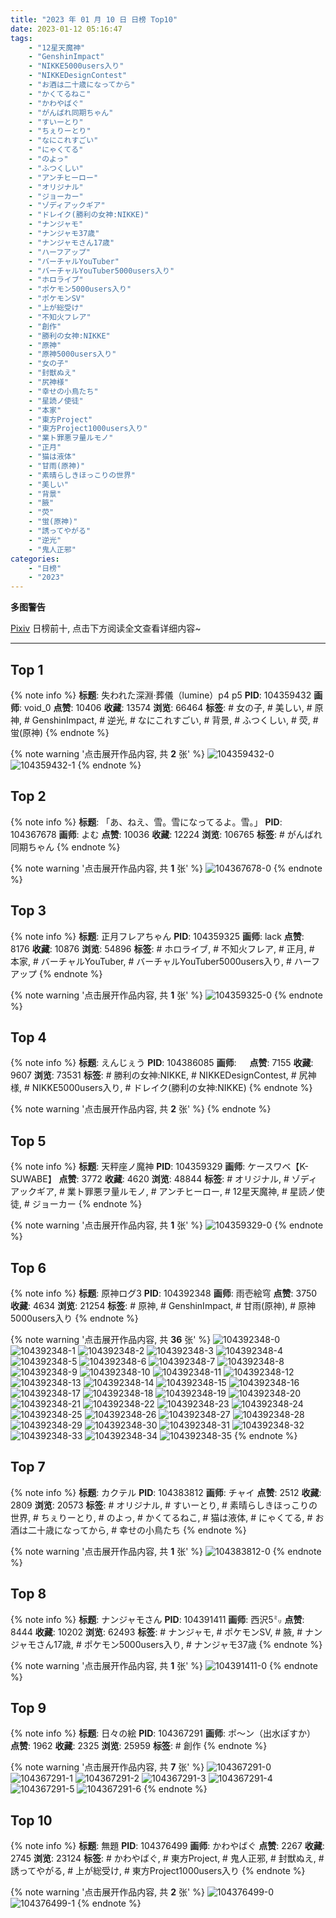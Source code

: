 ```yaml
---
title: "2023 年 01 月 10 日 日榜 Top10"
date: 2023-01-12 05:16:47
tags:
    - "12星天魔神"
    - "GenshinImpact"
    - "NIKKE5000users入り"
    - "NIKKEDesignContest"
    - "お酒は二十歳になってから"
    - "かくてるねこ"
    - "かわやばぐ"
    - "がんばれ同期ちゃん"
    - "すいーとり"
    - "ちぇりーとり"
    - "なにこれすごい"
    - "にゃくてる"
    - "のよっ"
    - "ふつくしい"
    - "アンチヒーロー"
    - "オリジナル"
    - "ジョーカー"
    - "ゾディアックギア"
    - "ドレイク(勝利の女神:NIKKE)"
    - "ナンジャモ"
    - "ナンジャモ37歳"
    - "ナンジャモさん17歳"
    - "ハーフアップ"
    - "バーチャルYouTuber"
    - "バーチャルYouTuber5000users入り"
    - "ホロライブ"
    - "ポケモン5000users入り"
    - "ポケモンSV"
    - "上が総受け"
    - "不知火フレア"
    - "創作"
    - "勝利の女神:NIKKE"
    - "原神"
    - "原神5000users入り"
    - "女の子"
    - "封獣ぬえ"
    - "尻神様"
    - "幸せの小鳥たち"
    - "星読ノ使徒"
    - "本家"
    - "東方Project"
    - "東方Project1000users入り"
    - "業ト罪悪ヲ量ルモノ"
    - "正月"
    - "猫は液体"
    - "甘雨(原神)"
    - "素晴らしきほっこりの世界"
    - "美しい"
    - "背景"
    - "腋"
    - "荧"
    - "蛍(原神)"
    - "誘ってやがる"
    - "逆光"
    - "鬼人正邪"
categories:
    - "日榜"
    - "2023"
---
```


<i class="fa fa-triangle-exclamation"></i>**多图警告**<i class="fa fa-triangle-exclamation"></i>

[Pixiv](https://www.pixiv.net/) 日榜前十, 点击下方阅读全文查看详细内容~

<!-- more -->

---

## Top 1

{% note info %}
**标题**: 失われた深淵·葬儀（lumine）p4 p5
**PID**: 104359432 **画师**: void_0
**点赞**: 10406 **收藏**: 13574 **浏览**: 66464
**标签**: # 女の子, # 美しい, # 原神, # GenshinImpact, # 逆光, # なにこれすごい, # 背景, # ふつくしい, # 荧, # 蛍(原神)
{% endnote %}

{% note warning '点击展开作品内容, 共 **2** 张' %}
![104359432-0](https://i.pixiv.re/img-original/img/2023/01/09/00/00/59/104359432_p0.jpg)
![104359432-1](https://i.pixiv.re/img-original/img/2023/01/09/00/00/59/104359432_p1.jpg)
{% endnote %}

## Top 2

{% note info %}
**标题**: 「あ、ねえ、雪。雪になってるよ。雪。」
**PID**: 104367678 **画师**: よむ
**点赞**: 10036 **收藏**: 12224 **浏览**: 106765
**标签**: # がんばれ同期ちゃん
{% endnote %}

{% note warning '点击展开作品内容, 共 **1** 张' %}
![104367678-0](https://i.pixiv.re/img-original/img/2023/01/09/08/04/19/104367678_p0.png)
{% endnote %}

## Top 3

{% note info %}
**标题**: 正月フレアちゃん
**PID**: 104359325 **画师**: lack
**点赞**: 8176 **收藏**: 10876 **浏览**: 54896
**标签**: # ホロライブ, # 不知火フレア, # 正月, # 本家, # バーチャルYouTuber, # バーチャルYouTuber5000users入り, # ハーフアップ
{% endnote %}

{% note warning '点击展开作品内容, 共 **1** 张' %}
![104359325-0](https://i.pixiv.re/img-original/img/2023/01/09/00/00/29/104359325_p0.png)
{% endnote %}

## Top 4

{% note info %}
**标题**: えんじぇう
**PID**: 104386085 **画师**: ㅤ
**点赞**: 7155 **收藏**: 9607 **浏览**: 73531
**标签**: # 勝利の女神:NIKKE, # NIKKEDesignContest, # 尻神様, # NIKKE5000users入り, # ドレイク(勝利の女神:NIKKE)
{% endnote %}

{% note warning '点击展开作品内容, 共 **2** 张' %}
{% endnote %}

## Top 5

{% note info %}
**标题**: 天秤座ノ魔神
**PID**: 104359329 **画师**: ケースワベ【K-SUWABE】
**点赞**: 3772 **收藏**: 4620 **浏览**: 48844
**标签**: # オリジナル, # ゾディアックギア, # 業ト罪悪ヲ量ルモノ, # アンチヒーロー, # 12星天魔神, # 星読ノ使徒, # ジョーカー
{% endnote %}

{% note warning '点击展开作品内容, 共 **1** 张' %}
![104359329-0](https://i.pixiv.re/img-original/img/2023/01/09/00/00/30/104359329_p0.jpg)
{% endnote %}

## Top 6

{% note info %}
**标题**: 原神ログ3
**PID**: 104392348 **画师**: 雨壱絵穹
**点赞**: 3750 **收藏**: 4634 **浏览**: 21254
**标签**: # 原神, # GenshinImpact, # 甘雨(原神), # 原神5000users入り
{% endnote %}

{% note warning '点击展开作品内容, 共 **36** 张' %}
![104392348-0](https://i.pixiv.re/img-original/img/2023/01/10/00/20/09/104392348_p0.jpg)
![104392348-1](https://i.pixiv.re/img-original/img/2023/01/10/00/20/09/104392348_p1.jpg)
![104392348-2](https://i.pixiv.re/img-original/img/2023/01/10/00/20/09/104392348_p2.jpg)
![104392348-3](https://i.pixiv.re/img-original/img/2023/01/10/00/20/09/104392348_p3.jpg)
![104392348-4](https://i.pixiv.re/img-original/img/2023/01/10/00/20/09/104392348_p4.jpg)
![104392348-5](https://i.pixiv.re/img-original/img/2023/01/10/00/20/09/104392348_p5.jpg)
![104392348-6](https://i.pixiv.re/img-original/img/2023/01/10/00/20/09/104392348_p6.jpg)
![104392348-7](https://i.pixiv.re/img-original/img/2023/01/10/00/20/09/104392348_p7.jpg)
![104392348-8](https://i.pixiv.re/img-original/img/2023/01/10/00/20/09/104392348_p8.jpg)
![104392348-9](https://i.pixiv.re/img-original/img/2023/01/10/00/20/09/104392348_p9.jpg)
![104392348-10](https://i.pixiv.re/img-original/img/2023/01/10/00/20/09/104392348_p10.jpg)
![104392348-11](https://i.pixiv.re/img-original/img/2023/01/10/00/20/09/104392348_p11.jpg)
![104392348-12](https://i.pixiv.re/img-original/img/2023/01/10/00/20/09/104392348_p12.jpg)
![104392348-13](https://i.pixiv.re/img-original/img/2023/01/10/00/20/09/104392348_p13.jpg)
![104392348-14](https://i.pixiv.re/img-original/img/2023/01/10/00/20/09/104392348_p14.jpg)
![104392348-15](https://i.pixiv.re/img-original/img/2023/01/10/00/20/09/104392348_p15.jpg)
![104392348-16](https://i.pixiv.re/img-original/img/2023/01/10/00/20/09/104392348_p16.jpg)
![104392348-17](https://i.pixiv.re/img-original/img/2023/01/10/00/20/09/104392348_p17.jpg)
![104392348-18](https://i.pixiv.re/img-original/img/2023/01/10/00/20/09/104392348_p18.jpg)
![104392348-19](https://i.pixiv.re/img-original/img/2023/01/10/00/20/09/104392348_p19.jpg)
![104392348-20](https://i.pixiv.re/img-original/img/2023/01/10/00/20/09/104392348_p20.jpg)
![104392348-21](https://i.pixiv.re/img-original/img/2023/01/10/00/20/09/104392348_p21.jpg)
![104392348-22](https://i.pixiv.re/img-original/img/2023/01/10/00/20/09/104392348_p22.jpg)
![104392348-23](https://i.pixiv.re/img-original/img/2023/01/10/00/20/09/104392348_p23.jpg)
![104392348-24](https://i.pixiv.re/img-original/img/2023/01/10/00/20/09/104392348_p24.jpg)
![104392348-25](https://i.pixiv.re/img-original/img/2023/01/10/00/20/09/104392348_p25.jpg)
![104392348-26](https://i.pixiv.re/img-original/img/2023/01/10/00/20/09/104392348_p26.jpg)
![104392348-27](https://i.pixiv.re/img-original/img/2023/01/10/00/20/09/104392348_p27.jpg)
![104392348-28](https://i.pixiv.re/img-original/img/2023/01/10/00/20/09/104392348_p28.jpg)
![104392348-29](https://i.pixiv.re/img-original/img/2023/01/10/00/20/09/104392348_p29.jpg)
![104392348-30](https://i.pixiv.re/img-original/img/2023/01/10/00/20/09/104392348_p30.jpg)
![104392348-31](https://i.pixiv.re/img-original/img/2023/01/10/00/20/09/104392348_p31.jpg)
![104392348-32](https://i.pixiv.re/img-original/img/2023/01/10/00/20/09/104392348_p32.jpg)
![104392348-33](https://i.pixiv.re/img-original/img/2023/01/10/00/20/09/104392348_p33.jpg)
![104392348-34](https://i.pixiv.re/img-original/img/2023/01/10/00/20/09/104392348_p34.jpg)
![104392348-35](https://i.pixiv.re/img-original/img/2023/01/10/00/20/09/104392348_p35.jpg)
{% endnote %}

## Top 7

{% note info %}
**标题**: カクテル
**PID**: 104383812 **画师**: チャイ
**点赞**: 2512 **收藏**: 2809 **浏览**: 20573
**标签**: # オリジナル, # すいーとり, # 素晴らしきほっこりの世界, # ちぇりーとり, # のよっ, # かくてるねこ, # 猫は液体, # にゃくてる, # お酒は二十歳になってから, # 幸せの小鳥たち
{% endnote %}

{% note warning '点击展开作品内容, 共 **1** 张' %}
![104383812-0](https://i.pixiv.re/img-original/img/2023/01/09/20/30/01/104383812_p0.png)
{% endnote %}

## Top 8

{% note info %}
**标题**: ナンジャモさん
**PID**: 104391411 **画师**: 西沢5㍉
**点赞**: 8444 **收藏**: 10202 **浏览**: 62493
**标签**: # ナンジャモ, # ポケモンSV, # 腋, # ナンジャモさん17歳, # ポケモン5000users入り, # ナンジャモ37歳
{% endnote %}

{% note warning '点击展开作品内容, 共 **1** 张' %}
![104391411-0](https://i.pixiv.re/img-original/img/2023/01/10/00/00/29/104391411_p0.jpg)
{% endnote %}

## Top 9

{% note info %}
**标题**: 日々の絵
**PID**: 104367291 **画师**: ポ～ン（出水ぽすか）
**点赞**: 1962 **收藏**: 2325 **浏览**: 25959
**标签**: # 創作
{% endnote %}

{% note warning '点击展开作品内容, 共 **7** 张' %}
![104367291-0](https://i.pixiv.re/img-original/img/2023/01/09/07/30/04/104367291_p0.jpg)
![104367291-1](https://i.pixiv.re/img-original/img/2023/01/09/07/30/04/104367291_p1.jpg)
![104367291-2](https://i.pixiv.re/img-original/img/2023/01/09/07/30/04/104367291_p2.jpg)
![104367291-3](https://i.pixiv.re/img-original/img/2023/01/09/07/30/04/104367291_p3.jpg)
![104367291-4](https://i.pixiv.re/img-original/img/2023/01/09/07/30/04/104367291_p4.jpg)
![104367291-5](https://i.pixiv.re/img-original/img/2023/01/09/07/30/04/104367291_p5.jpg)
![104367291-6](https://i.pixiv.re/img-original/img/2023/01/09/07/30/04/104367291_p6.jpg)
{% endnote %}

## Top 10

{% note info %}
**标题**: 無題
**PID**: 104376499 **画师**: かわやばぐ
**点赞**: 2267 **收藏**: 2745 **浏览**: 23124
**标签**: # かわやばぐ, # 東方Project, # 鬼人正邪, # 封獣ぬえ, # 誘ってやがる, # 上が総受け, # 東方Project1000users入り
{% endnote %}

{% note warning '点击展开作品内容, 共 **2** 张' %}
![104376499-0](https://i.pixiv.re/img-original/img/2023/01/09/16/11/04/104376499_p0.jpg)
![104376499-1](https://i.pixiv.re/img-original/img/2023/01/09/16/11/04/104376499_p1.jpg)
{% endnote %}
